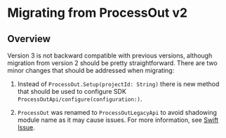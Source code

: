 # Migrating from ProcessOut v2

## Overview

Version 3 is not backward compatible with previous versions, although migration from version 2 should be pretty
straightforward. There are two minor changes that should be addressed when migrating:

1. Instead of `ProcessOut.Setup(projectId: String)` there is new method that should be used to configure
SDK ``ProcessOutApi/configure(configuration:)``.

2. `ProcessOut` was renamed to ``ProcessOutLegacyApi`` to avoid shadowing module name as it may cause issues. For more
information, see [Swift Issue](https://github.com/apple/swift/issues/56573).
